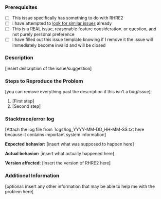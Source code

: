 ### Prerequisites
* [ ] This issue specifically has something to do with RHRE2
* [ ] I have attempted to [look for similar issues](https://github.com/chrislo27/RhythmHeavenRemixEditor/issues?utf8=%E2%9C%93&q=is%3Aissue)
already
* [ ] This is a REAL issue, reasonable feature consideration, or question, and not purely personal preference
* [ ] I have filled out this issue template knowing if I remove it the issue will immediately become invalid and will be closed

### Description
[insert description of the issue/suggestion]

### Steps to Reproduce the Problem
[you can remove everything past the description if this isn't a bug/issue]
1. [First step]
2. [Second step]

### Stacktrace/error log
[Attach the log file from `logs/log_YYYY-MM-DD_HH-MM-SS.txt here because it contains important system information]

**Expected behavior:** [insert what was supposed to happen here]

**Actual behavior:** [insert what actually happened here]

**Version affected:** [insert the version of RHRE2 here]

### Additional Information
[optional: insert any other information that may be able to help me with the problem here]
